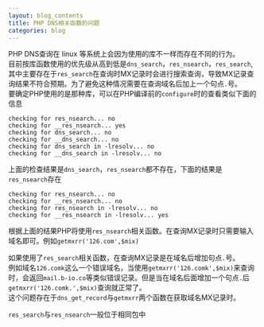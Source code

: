 ```yaml
---
layout: blog_contents
title: PHP DNS相关函数的问题
categories: blog
---
```


PHP DNS查询在 linux 等系统上会因为使用的库不一样而存在不同的行为。  
目前按库函数使用的优先级从高到低是`dns_search`，`res_nsearch`，`res_search`,其中主要存在于`res_search`在查询时MX记录时会进行搜索查询，导致MX记录查询结果不符合预期。为了避免这种情况需要在查询域名后加上一个句点`.`号。  
要确定PHP使用的是那种库，可以在PHP编译前的`configure`时的查看类似下面的信息  

```
checking for res_nsearch... no
checking for __res_nsearch... yes
checking for dns_search... no
checking for __dns_search... no
checking for dns_search in -lresolv... no
checking for __dns_search in -lresolv... no
```
上面的检查结果是`dns_search`，`res_nsearch`都不存在，下面的结果是`res_nsearch`存在

```
checking for res_nsearch... no
checking for __res_nsearch... no
checking for res_nsearch in -lresolv... no
checking for __res_nsearch in -lresolv... yes
```
根据上面的结果PHP将使用`res_nsearch`相关函数。在查询MX记录时只需要输入域名即可。例如`getmxrr('126.com',$mix)`

如果使用了`res_search`相关函数，在查询MX记录是在域名后增加句点`.`号。  
例如域名`126.comk`这么一个错误域名，当使用`getmxrr('126.comk',$mix)`来查询时，会返回`mail.b-io.co`等类似错误记录。但是当在域名后面增加一个句点`.`后`getmxrr('126.comk.',$mix)`查询就正常了。  
这个问题存在于`dns_get_record`与`getmxrr`两个函数在获取域名MX记录时。 

`res_search`与`res_nsearch`一般位于相同包中